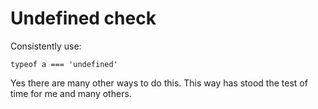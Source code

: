 # Undefined check

Consistently use:

```JS
typeof a === 'undefined'
```

Yes there are many other ways to do this.  This way has stood the test of time for me and many others.

